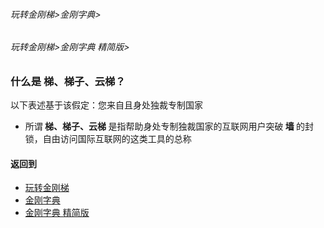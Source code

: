###### 玩转金刚梯>金刚字典>
###### 玩转金刚梯>金刚字典 精简版>

### 什么是 梯、梯子、云梯？
以下表述基于该假定：您来自且身处独裁专制国家
- 所谓<Strong> 梯、梯子、云梯 </Strong>是指帮助身处专制独裁国家的互联网用户突破<Strong> 墙 </Strong>的封锁，自由访问国际互联网的这类工具的总称

#### 返回到
- [玩转金刚梯](https://github.com/a2zitpro/web/blob/master/LadderFree/A.md)
- [金刚字典](https://github.com/a2zitpro/web/blob/master/LadderFree/kkDictionary/KKDictionary.md)
- [金刚字典 精简版](https://github.com/a2zitpro/web/blob/master/LadderFree/kkDictionary/KKDictionaryShortVersion.md)
